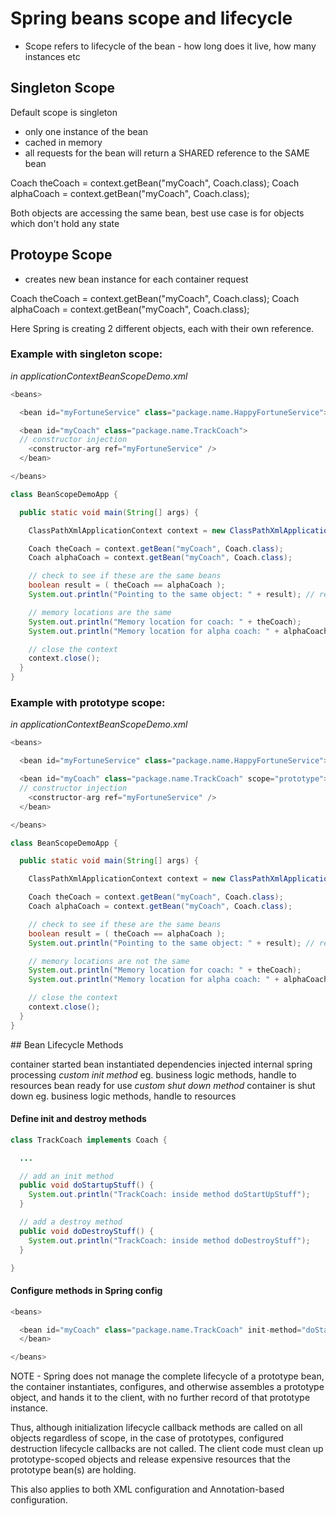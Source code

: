 # Spring beans scope and lifecycle

- Scope refers to lifecycle of the bean - how long does it live, how many instances etc


## Singleton Scope

Default scope is singleton

- only one instance of the bean
- cached in memory
- all requests for the bean will return a SHARED reference to the SAME bean


Coach theCoach = context.getBean("myCoach", Coach.class);
Coach alphaCoach = context.getBean("myCoach", Coach.class);

Both objects are accessing the same bean, best use case is for objects which don't hold any state


## Protoype Scope

- creates new bean instance for each container request

<beans>
  <bean id="myCoach" class="package.name.BaseballCoach" scope="prototype">
</beans>

Coach theCoach = context.getBean("myCoach", Coach.class);
Coach alphaCoach = context.getBean("myCoach", Coach.class);

Here Spring is creating 2 different objects, each with their own reference.

### Example with singleton scope:

_in applicationContextBeanScopeDemo.xml_
```java
<beans>

  <bean id="myFortuneService" class="package.name.HappyFortuneService"></bean>

  <bean id="myCoach" class="package.name.TrackCoach">
  // constructor injection
    <constructor-arg ref="myFortuneService" />
  </bean>

</beans>
```

```java
class BeanScopeDemoApp {

  public static void main(String[] args) {

    ClassPathXmlApplicationContext context = new ClassPathXmlApplicationContext("applicationContextBeanScopeDemo.xml");

    Coach theCoach = context.getBean("myCoach", Coach.class);
    Coach alphaCoach = context.getBean("myCoach", Coach.class);

    // check to see if these are the same beans
    boolean result = ( theCoach == alphaCoach );
    System.out.println("Pointing to the same object: " + result); // returns true

    // memory locations are the same
    System.out.println("Memory location for coach: " + theCoach);
    System.out.println("Memory location for alpha coach: " + alphaCoach);

    // close the context
    context.close();
  }  
}
```

### Example with prototype scope:

_in applicationContextBeanScopeDemo.xml_
```java
<beans>

  <bean id="myFortuneService" class="package.name.HappyFortuneService"></bean>

  <bean id="myCoach" class="package.name.TrackCoach" scope="prototype">
  // constructor injection
    <constructor-arg ref="myFortuneService" />
  </bean>

</beans>
```

```java
class BeanScopeDemoApp {

  public static void main(String[] args) {

    ClassPathXmlApplicationContext context = new ClassPathXmlApplicationContext("applicationContextBeanScopeDemo.xml");

    Coach theCoach = context.getBean("myCoach", Coach.class);
    Coach alphaCoach = context.getBean("myCoach", Coach.class);

    // check to see if these are the same beans
    boolean result = ( theCoach == alphaCoach );
    System.out.println("Pointing to the same object: " + result); // returns false

    // memory locations are not the same
    System.out.println("Memory location for coach: " + theCoach);
    System.out.println("Memory location for alpha coach: " + alphaCoach);

    // close the context
    context.close();
  }  
}
```


## Bean Lifecycle Methods

container started
bean instantiated
dependencies injected
internal spring processing
*custom init method* eg. business logic methods, handle to resources
bean ready for use
*custom shut down method*
container is shut down eg. business logic methods, handle to resources


#### Define init and destroy methods

```java
class TrackCoach implements Coach {

  ...

  // add an init method
  public void doStartupStuff() {
    System.out.println("TrackCoach: inside method doStartUpStuff");
  }

  // add a destroy method
  public void doDestroyStuff() {
    System.out.println("TrackCoach: inside method doDestroyStuff");
  }

}
```

#### Configure methods in Spring config

```java
<beans>

  <bean id="myCoach" class="package.name.TrackCoach" init-method="doStartupStuff" destroy-method="doDestroyStuff">
  </bean>

</beans>
```

NOTE - Spring does not manage the complete lifecycle of a prototype bean, the container instantiates, configures, and otherwise assembles a prototype object, and hands it to the client, with no further record of that prototype instance.

Thus, although initialization lifecycle callback methods are called on all objects regardless of scope, in the case of prototypes, configured destruction lifecycle callbacks are not called. The client code must clean up prototype-scoped objects and release expensive resources that the prototype bean(s) are holding.

This also applies to both XML configuration and Annotation-based configuration.
